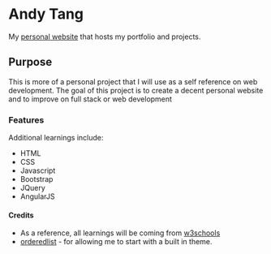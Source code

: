 # Andy Tang
My [personal website](andyttang.github.io) that hosts my portfolio and projects.

## Purpose

This is more of a personal project that I will use as a self reference on web development.
The goal of this project is to create a decent personal website and to improve on full stack or web development

### Features

Additional learnings include:
* HTML
* CSS
* Javascript
* Bootstrap
* JQuery
* AngularJS


#### Credits
* As a reference, all learnings will be coming from [w3schools](w3schools.com)
* [orderedlist](https://github.com/orderedlist) - for allowing me to start with a built in theme.

